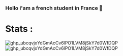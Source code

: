 ### Hello i'am a french student in France 👋
# Stats :
![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](https://github.com/username/github-stats/blob/master/generated/languages.svg)
![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](https://github.com/username/github-stats/blob/master/generated/overview.svg)

<!--
**P4tt4te/P4tt4te** is a ✨ _special_ ✨ repository because its `README.md` (this file) appears on your GitHub profile.

Here are some ideas to get you started:

- 🔭 I’m currently working on ...
- 🌱 I’m currently learning ...
- 👯 I’m looking to collaborate on ...
- 🤔 I’m looking for help with ...
- 💬 Ask me about ...
- 📫 How to reach me: ...
- 😄 Pronouns: ...
- ⚡ Fun fact: ...
-->
